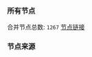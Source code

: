 ### 所有节点
合并节点总数: `1267`
[节点链接](https://raw.githubusercontent.com/rzhy1/11/master/sub/sub_merge_base64.txt)

### 节点来源